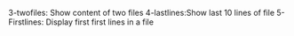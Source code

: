 3-twofiles: Show content of two files
4-lastlines:Show last 10 lines of file
5-Firstlines: Display first first lines in a file
